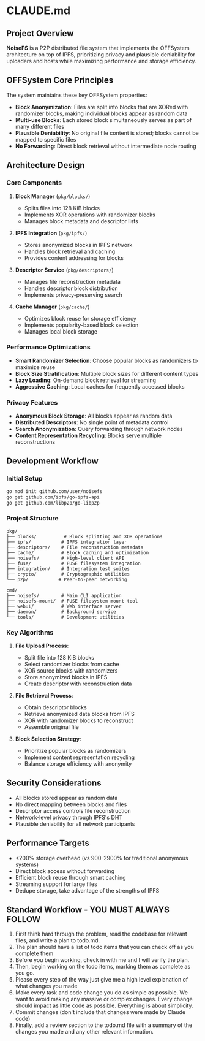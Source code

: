 # CLAUDE.md

## Project Overview

**NoiseFS** is a P2P distributed file system that implements the OFFSystem architecture on top of IPFS, prioritizing privacy and plausible deniability for uploaders and hosts while maximizing performance and storage efficiency.

## OFFSystem Core Principles

The system maintains these key OFFSystem properties:
- **Block Anonymization**: Files are split into blocks that are XORed with randomizer blocks, making individual blocks appear as random data
- **Multi-use Blocks**: Each stored block simultaneously serves as part of many different files
- **Plausible Deniability**: No original file content is stored; blocks cannot be mapped to specific files
- **No Forwarding**: Direct block retrieval without intermediate node routing

## Architecture Design

### Core Components

1. **Block Manager** (`pkg/blocks/`)
   - Splits files into 128 KiB blocks
   - Implements XOR operations with randomizer blocks
   - Manages block metadata and descriptor lists

2. **IPFS Integration** (`pkg/ipfs/`)
   - Stores anonymized blocks in IPFS network
   - Handles block retrieval and caching
   - Provides content addressing for blocks

3. **Descriptor Service** (`pkg/descriptors/`)
   - Manages file reconstruction metadata
   - Handles descriptor block distribution
   - Implements privacy-preserving search

4. **Cache Manager** (`pkg/cache/`)
   - Optimizes block reuse for storage efficiency
   - Implements popularity-based block selection
   - Manages local block storage

### Performance Optimizations

- **Smart Randomizer Selection**: Choose popular blocks as randomizers to maximize reuse
- **Block Size Stratification**: Multiple block sizes for different content types
- **Lazy Loading**: On-demand block retrieval for streaming
- **Aggressive Caching**: Local caches for frequently accessed blocks

### Privacy Features

- **Anonymous Block Storage**: All blocks appear as random data
- **Distributed Descriptors**: No single point of metadata control
- **Search Anonymization**: Query forwarding through network nodes
- **Content Representation Recycling**: Blocks serve multiple reconstructions

## Development Workflow

### Initial Setup
```bash
go mod init github.com/user/noisefs
go get github.com/ipfs/go-ipfs-api
go get github.com/libp2p/go-libp2p
```

### Project Structure
```
pkg/
├── blocks/          # Block splitting and XOR operations
├── ipfs/           # IPFS integration layer
├── descriptors/    # File reconstruction metadata
├── cache/          # Block caching and optimization
├── noisefs/        # High-level client API
├── fuse/           # FUSE filesystem integration
├── integration/    # Integration test suites
├── crypto/         # Cryptographic utilities
└── p2p/           # Peer-to-peer networking

cmd/
├── noisefs/        # Main CLI application
├── noisefs-mount/  # FUSE filesystem mount tool
├── webui/          # Web interface server
├── daemon/         # Background service
└── tools/          # Development utilities
```

### Key Algorithms

1. **File Upload Process**:
   - Split file into 128 KiB blocks
   - Select randomizer blocks from cache
   - XOR source blocks with randomizers
   - Store anonymized blocks in IPFS
   - Create descriptor with reconstruction data

2. **File Retrieval Process**:
   - Obtain descriptor blocks
   - Retrieve anonymized data blocks from IPFS
   - XOR with randomizer blocks to reconstruct
   - Assemble original file

3. **Block Selection Strategy**:
   - Prioritize popular blocks as randomizers
   - Implement content representation recycling
   - Balance storage efficiency with anonymity

## Security Considerations

- All blocks stored appear as random data
- No direct mapping between blocks and files
- Descriptor access controls file reconstruction
- Network-level privacy through IPFS's DHT
- Plausible deniability for all network participants

## Performance Targets

- <200% storage overhead (vs 900-2900% for traditional anonymous systems)
- Direct block access without forwarding
- Efficient block reuse through smart caching
- Streaming support for large files
- Dedupe storage, take advantage of the strengths of IPFS

## Standard Workflow - YOU MUST ALWAYS FOLLOW
1. First think hard through the problem, read the codebase for relevant files, and write a plan to todo.md.
2. The plan should have a list of todo items that you can check off as you complete them
3. Before you begin working, check in with me and I will verify the plan.
4. Then, begin working on the todo items, marking them as complete as you go.
5. Please every step of the way just give me a high level explanation of what changes you made
6. Make every task and code change you do as simple as possible. We want to avoid making any massive or complex changes. Every change should impact as little code as possible. Everything is about simplicity.
7. Commit changes (don't include that changes were made by Claude code)
8. Finally, add a review section to the todo.md file with a summary of the changes you made and any other relevant information.